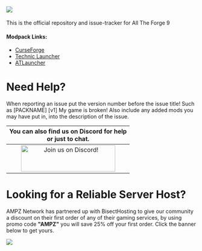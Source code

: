 ![](https://www.bisecthosting.com/images/CF/ATF4/BH_NU_HEADER.png)
======

This is the official repository and issue-tracker for All The Forge 9
    
#### Modpack Links: 
+ [CurseForge ](https://www.curseforge.com/minecraft/modpacks/all-the-fabric-4)
+ [Technic Launcher](https://www.technicpack.net/modpack/all-the-fabric-4.1932437)
+ [ATLauncher](https://atlauncher.com/pack/AllTheFabric4)
  
Need Help?
======
When reporting an issue put the version number before the issue title! Such as [PACKNAME] [v1] My game is broken! Also include any added mods you may have put in, into the description of the issue. 
 

|You can also find us on Discord for help<br>or just to chat.|
|:------------:|
|<a href="https://discord.gg/enrpMDd"><img src="https://discord.com/assets/ff41b628a47ef3141164bfedb04fb220.png" alt="Join us on Discord!"  width="250" height="70"></a>|

Looking for a Reliable Server Host?
======
AMPZ Network has partnered up with BisectHosting to give our community a discount on their first order of any of their gaming services, by using promo code **"AMPZ"** you will save 25% off your first order. Click the banner below to get yours. 

[![](https://www.bisecthosting.com/images/CF/ATF4/BH_NU_PROMO.png)](https://bisecthosting.com/AMPZ)
